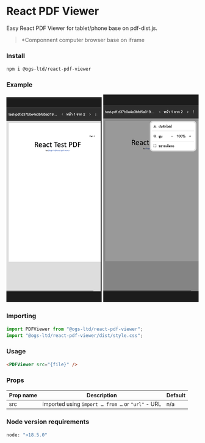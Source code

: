 # React PDF Viewer

Easy React PDF Viewer for tablet/phone base on pdf-dist.js.

> \*Componnent computer browser base on iframe


### Install

```bash
npm i @ogs-ltd/react-pdf-viewer
```

### Example
<p align="center">
<img src='src/assets/example/images/react-pdf-viewer-ex-1.png' width='250'> 
<img src='src/assets/example/images/react-pdf-viewer-ex-2.png' width='250'>
</p>


### Importing

```js
import PDFViewer from "@ogs-ltd/react-pdf-viewer";
import "@ogs-ltd/react-pdf-viewer/dist/style.css";
```

### Usage

```html
<PDFViewer src="{file}" />
```

### Props

| Prop name | Description | Default |
| --------- | ----------- | ------- |
| src | imported using `import … from …` or `"url"` - URL | n/a |

###  Node version requirements
```bash
node: ">18.5.0"
```